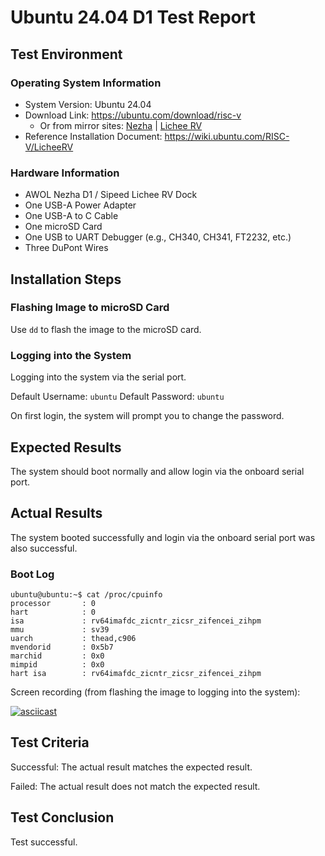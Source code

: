 # Ubuntu 24.04 D1 Test Report

## Test Environment

### Operating System Information

- System Version: Ubuntu 24.04
- Download Link: https://ubuntu.com/download/risc-v
    - Or from mirror sites: [Nezha](https://mirror.tuna.tsinghua.edu.cn/ubuntu-cdimage/releases/mantic/release/ubuntu-23.10-preinstalled-server-riscv64+nezha.img.xz) | [Lichee RV](https://mirror.tuna.tsinghua.edu.cn/ubuntu-cdimage/releases/mantic/release/ubuntu-23.10-preinstalled-server-riscv64+licheerv.img.xz)
- Reference Installation Document: https://wiki.ubuntu.com/RISC-V/LicheeRV

### Hardware Information

- AWOL Nezha D1 / Sipeed Lichee RV Dock
- One USB-A Power Adapter
- One USB-A to C Cable
- One microSD Card
- One USB to UART Debugger (e.g., CH340, CH341, FT2232, etc.)
- Three DuPont Wires

## Installation Steps

### Flashing Image to microSD Card

Use `dd` to flash the image to the microSD card.

### Logging into the System

Logging into the system via the serial port.

Default Username: `ubuntu`
Default Password: `ubuntu`

On first login, the system will prompt you to change the password.

## Expected Results

The system should boot normally and allow login via the onboard serial port.

## Actual Results

The system booted successfully and login via the onboard serial port was also successful.

### Boot Log

```log
ubuntu@ubuntu:~$ cat /proc/cpuinfo
processor       : 0
hart            : 0
isa             : rv64imafdc_zicntr_zicsr_zifencei_zihpm
mmu             : sv39
uarch           : thead,c906
mvendorid       : 0x5b7
marchid         : 0x0
mimpid          : 0x0
hart isa        : rv64imafdc_zicntr_zicsr_zifencei_zihpm
```

Screen recording (from flashing the image to logging into the system):

[![asciicast](https://asciinema.org/a/zwX03rXaG8pP6mQMDYuSzb0Eb.svg)](https://asciinema.org/a/zwX03rXaG8pP6mQMDYuSzb0Eb)

## Test Criteria

Successful: The actual result matches the expected result.

Failed: The actual result does not match the expected result.

## Test Conclusion

Test successful.
